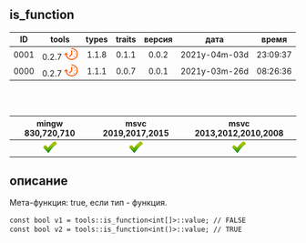 ﻿
[P]: ../../../icons/progress.png
[V]: ../../../icons/success.png
[X]: ../../../icons/failed.png
[D]: ../../../icons/danger.png
[E]: ../../../icons/empty.png
[N]: ../../../icons/na.png

is_function
---

| **ID** | tools           | types | traits | версия |     дата      |  время   |  
|:------:|:---------------:|:-----:|:------:|:------:|:-------------:|:--------:|  
|  0001  | 0.2.7 [![P]][M] | 1.1.8 | 0.1.1  | 0.0.2  | 2021y-04m-03d | 23:09:37 |  
|  0000  | 0.2.7 [![P]][M] | 1.1.1 | 0.0.7  | 0.0.1  | 2021y-03m-26d | 08:26:36 |  

<br/>
<br/>

| mingw 830,720,710 | msvc 2019,2017,2015 | msvc 2013,2012,2010,2008 |  
|:-----------------:|:-------------------:|:------------------------:|  
|   [![V]][MINGW]   |   [![V]][VS-NEW]    |         [![V]][M]        |  

[M]:       #is_class      "мета-функция: true, если тип - функция"
[MINGW]:   #mingw-new     "поддержка компиляторов mingw"  
[VS-NEW]:  #msvc-new      "поддержка новых компиляторов msvc"  
[VS-OLD]:  #msvc-old      "поддержка старых компиляторов msvc"  

описание
--------
Мета-функция: true, если тип - функция.  

```
const bool v1 = tools::is_function<int[]>::value; // FALSE
const bool v2 = tools::is_function<int()>::value; // TRUE
```